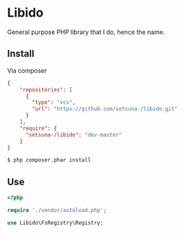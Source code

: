 Libido
======

General purpose PHP library that I do, hence the name.

Install
-------

Via composer


``` json
{
    "repositories": [
      {
        "type": "vcs",
        "url": "https://github.com/setsuna-/libido.git"
      }
    ],
    "require": {
      "setsuna-/libido": "dev-master"
    }
}
```

``` bash
$ php composer.phar install
```

Use
-------

``` php
<?php

require './vendor/autoload.php';

use Libido\FsRegistry\Registry;
```
